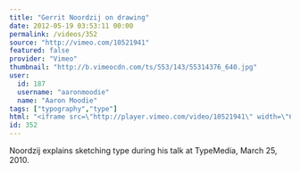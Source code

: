 ```yaml
---
title: "Gerrit Noordzij on drawing"
date: 2012-05-19 03:53:11 00:00
permalink: /videos/352
source: "http://vimeo.com/10521941"
featured: false
provider: "Vimeo"
thumbnail: "http://b.vimeocdn.com/ts/553/143/55314376_640.jpg"
user:
  id: 187
  username: "aaronmoodie"
  name: "Aaron Moodie"
tags: ["typography","type"]
html: "<iframe src=\"http://player.vimeo.com/video/10521941\" width=\"640\" height=\"360\" frameborder=\"0\" webkitallowfullscreen mozallowfullscreen allowfullscreen></iframe>"
id: 352
---
```


Noordzij explains sketching type during his talk at TypeMedia, March 25, 2010.